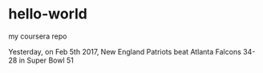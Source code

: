 # hello-world
my coursera repo

Yesterday, on Feb 5th 2017, New England Patriots beat Atlanta Falcons 34-28 in Super Bowl 51
